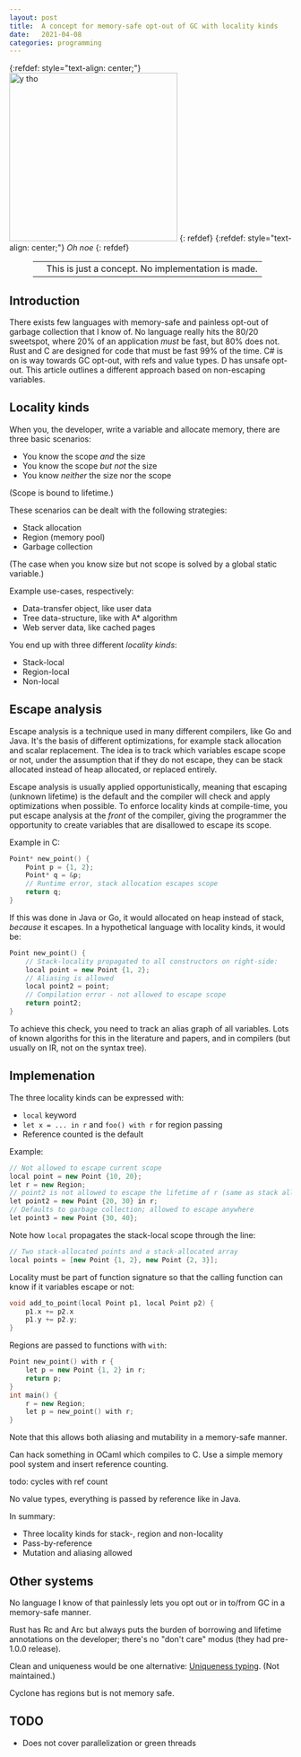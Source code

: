 ```yaml
---
layout: post
title:  A concept for memory-safe opt-out of GC with locality kinds
date:   2021-04-08
categories: programming
---
```


{:refdef: style="text-align: center;"}
<img src="{{ site.url }}/assets/img/noescape.jpg" alt="y tho" height="300px"/>
{: refdef}
{:refdef: style="text-align: center;"}
*Oh noe*
{: refdef}

<div style='margin: 1em 3em;'>
<table>
<tr>
<td><span class='fa fa-icon fa-info-circle fa-2x'></span></td>
<td>This is just a concept. No implementation is made.</td>
</tr>
</table>
</div>

## Introduction

There exists few languages with memory-safe and painless opt-out of garbage collection that I know of. No language really hits the 80/20 sweetspot, where 20% of an application _must_ be fast, but 80% does not. Rust and C are designed for code that must be fast 99% of the time. C# is on is way towards GC opt-out, with refs and value types. D has unsafe opt-out. This article outlines a different approach based on non-escaping variables.

## Locality kinds

When you, the developer, write a variable and allocate memory, there are three basic scenarios:

* You know the scope _and_ the size
* You know the scope _but not_ the size
* You know _neither_ the size nor the scope

(Scope is bound to lifetime.)

These scenarios can be dealt with the following strategies:

* Stack allocation
* Region (memory pool)
* Garbage collection

(The case when you know size but not scope is solved by a global static variable.)

Example use-cases, respectively:

* Data-transfer object, like user data
* Tree data-structure, like with A\* algorithm
* Web server data, like cached pages

You end up with three different _locality kinds_:

* Stack-local
* Region-local
* Non-local

## Escape analysis

Escape analysis is a technique used in many different compilers, like Go and Java. It's the basis of different optimizations, for example stack allocation and scalar replacement. The idea is to track which variables escape scope or not, under the assumption that if they do not escape, they can be stack allocated instead of heap allocated, or replaced entirely.

Escape analysis is usually applied opportunistically, meaning that escaping (unknown lifetime) is the default and the compiler will check and apply optimizations when possible. To enforce locality kinds at compile-time, you put escape analysis at the _front_ of the compiler, giving the programmer the opportunity to create variables that are disallowed to escape its scope.

Example in C:

```c
Point* new_point() {
    Point p = {1, 2};
    Point* q = &p;
    // Runtime error, stack allocation escapes scope
    return q;
}
```

If this was done in Java or Go, it would allocated on heap instead of stack, _because_ it escapes. In a hypothetical language with locality kinds, it would be:

```c++
Point new_point() {
    // Stack-locality propagated to all constructors on right-side:
    local point = new Point {1, 2};
    // Aliasing is allowed
    local point2 = point;
    // Compilation error - not allowed to escape scope
    return point2;
}
```

To achieve this check, you need to track an alias graph of all variables. Lots of known algoriths for this in the literature and papers, and in compilers (but usually on IR, not on the syntax tree).

## Implemenation

The three locality kinds can be expressed with:

* `local` keyword
* `let x = ... in r` and `foo() with r` for region passing
* Reference counted is the default

Example:

```c++
// Not allowed to escape current scope
local point = new Point {10, 20};
let r = new Region;
// point2 is not allowed to escape the lifetime of r (same as stack allocation)
let point2 = new Point {20, 30} in r;
// Defaults to garbage collection; allowed to escape anywhere
let point3 = new Point {30, 40};
```

Note how `local` propagates the stack-local scope through the line:

```c++
// Two stack-allocated points and a stack-allocated array
local points = [new Point {1, 2}, new Point {2, 3}];
```

Locality must be part of function signature so that the calling function can know if it variables escape or not:

```c++
void add_to_point(local Point p1, local Point p2) {
    p1.x += p2.x
    p1.y += p2.y;
}
```

Regions are passed to functions with `with`:

```c++
Point new_point() with r {
    let p = new Point {1, 2} in r;
    return p;
}
int main() {
    r = new Region;
    let p = new_point() with r;
}
```

Note that this allows both aliasing and mutability in a memory-safe manner.

Can hack something in OCaml which compiles to C. Use a simple memory pool system and insert reference counting.

todo: cycles with ref count

No value types, everything is passed by reference like in Java.

In summary:

* Three locality kinds for stack-, region and non-locality
* Pass-by-reference
* Mutation and aliasing allowed

## Other systems

No language I know of that painlessly lets you opt out or in to/from GC in a memory-safe manner.

Rust has Rc and Arc but always puts the burden of borrowing and lifetime annotations on the developer; there's no "don't care" modus (they had pre-1.0.0 release).

Clean and uniqueness would be one alternative: [Uniqueness typing](https://clean.cs.ru.nl/download/happlytml_report/CleanRep.2.2_11.htm). (Not maintained.)

Cyclone has regions but is not memory safe.

## TODO

* Does not cover parallelization or green threads
